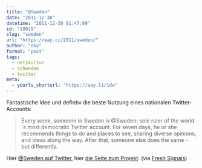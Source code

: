 ```yaml
---
title: "@Sweden"
date: "2011-12-30"
datetime: "2011-12-30 01:47:09"
id: "18029"
slug: "sweden"
url: "https://eay.cc/2011/sweden/"
author: "eay"
format: "post"
tags:
  - netzkultur
  - schweden
  - twitter
meta:
  - yourls_shorturl: "https://eay.li/1dw"
---
```


Fantastische Idee und defintiv die beste Nutzung eines nationalen Twitter-Accounts:

> Every week, someone in Sweden is @Sweden: sole ruler of the world´s most democratic Twitter account. For seven days, he or she recommends things to do and places to see, sharing diverse opinions, and ideas along the way. After that, someone else does the same - but differently.

Hier [@Sweden auf Twitter](https://twitter.com/Sweden), hier [die Seite zum Projekt](http://curatorsofsweden.com/). (via [Fresh Signals](http://coudal.com/archives/2011/12/sweden.php))
